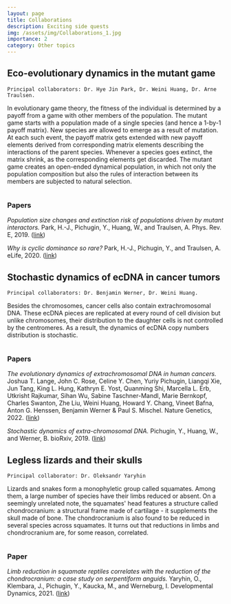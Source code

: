 ```yaml
---
layout: page
title: Collaborations
description: Exciting side quests
img: /assets/img/Collaborations_1.jpg
importance: 2
category: Other topics
---
```



## Eco-evolutionary dynamics in the mutant game

    Principal collaborators: Dr. Hye Jin Park, Dr. Weini Huang, Dr. Arne Traulsen.

In evolutionary game theory, the fitness of the individual is determined by a payoff from a game with other members of the population.
The mutant game starts with a population made of a single species (and hence a 1-by-1 payoff matrix).
New species are allowed to emerge as a result of mutation.
At each such event, the payoff matrix gets extended with new payoff elements derived from corresponding matrix elements describing the interactions of the parent species.
Whenever a species goes extinct, the matrix shrink, as the corresponding elements get discarded.
The mutant game creates an open-ended dynamical population, in which not only the population composition but also the rules of interaction between its members are subjected to natural selection.

<div class="row">
    <div class="col-sm mt-3 mt-md-0">
        <img class="img-fluid rounded z-depth-1" src="{{ '/assets/img/Collaborations_mutant_game.jpg' | relative_url }}" alt="" title="example image"/>
    </div>
    <div class="col-4">
    </div>
</div>
<div class="caption">     
</div>

### Papers

*Population size changes and extinction risk of populations driven by mutant interactors.* Park, H.-J., Pichugin, Y., Huang, W., and Traulsen, A. Phys. Rev. E, 2019. ([link](https://journals.aps.org/pre/abstract/10.1103/PhysRevE.99.022305))

*Why is cyclic dominance so rare?* Park, H.-J., Pichugin, Y., and Traulsen, A. eLife, 2020. ([link](https://elifesciences.org/articles/57857))




## Stochastic dynamics of ecDNA in cancer tumors

    Principal collaborators: Dr. Benjamin Werner, Dr. Weini Huang.

Besides the chromosomes, cancer cells also contain extrachromosomal DNA. 
These ecDNA pieces are replicated at every round of cell division but unlike chromosomes, their distribution to the daughter cells is not controlled by the centromeres. 
As a result, the dynamics of ecDNA copy numbers distribution is stochastic.
<div class="row">
    <div class="col-sm mt-3 mt-md-0">
        <img class="img-fluid rounded z-depth-1" src="{{ '/assets/img/Collaborations_ecdna.jpg' | relative_url }}" alt="" title="example image"/>
    </div>
    <div class="col-4">
    </div>
</div>
<div class="caption">     
</div>

### Papers

*The evolutionary dynamics of extrachromosomal DNA in human cancers.*
Joshua T. Lange, John C. Rose, Celine Y. Chen, Yuriy Pichugin, Liangqi Xie, Jun Tang, King L. Hung, Kathryn E. Yost, Quanming Shi, Marcella L. Erb, Utkrisht Rajkumar, Sihan Wu, Sabine Taschner-Mandl, Marie Bernkopf, Charles Swanton, Zhe Liu, Weini Huang, Howard Y. Chang, Vineet Bafna, Anton G. Henssen, Benjamin Werner & Paul S. Mischel.
Nature Genetics, 2022.
([link](https://www.nature.com/articles/s41588-022-01177-x))


*Stochastic dynamics of extra-chromosomal DNA.* 
Pichugin, Y., Huang, W., and Werner, B. 
bioRxiv, 2019. 
([link](https://www.biorxiv.org/content/10.1101/2019.12.15.876714v1.abstract))





## Legless lizards and their skulls

    Principal collaborator: Dr. Oleksandr Yaryhin

Lizards and snakes form a monophyletic group called squamates. 
Among them, a large number of species have their limbs reduced or absent.
On a seemingly unrelated note, the squamates' head features a structure called chondrocranium: a structural frame made of cartilage - it supplements the skull made of bone.
The chondrocranium is also found to be reduced in several species across squamates.
It turns out that reductions in limbs and chondrocranium are, for some reason, correlated.

<div class="row">
    <div class="col-sm mt-3 mt-md-0">
        <img class="img-fluid rounded z-depth-1" src="{{ '/assets/img/Collaborations_lizards.jpg' | relative_url }}" alt="" title="example image"/>
    </div>
    <div class="col-4">
    </div>
</div>
<div class="caption">     
</div>

### Paper


*Limb reduction in squamate reptiles correlates with the reduction of the chondrocranium: a case study on serpentiform anguids.*
Yaryhin, O., Klembara, J., Pichugin, Y., Kaucka, M., and Werneburg, I.
Developmental Dynamics, 2021.
([link](https://anatomypubs.onlinelibrary.wiley.com/doi/full/10.1002/dvdy.307))


